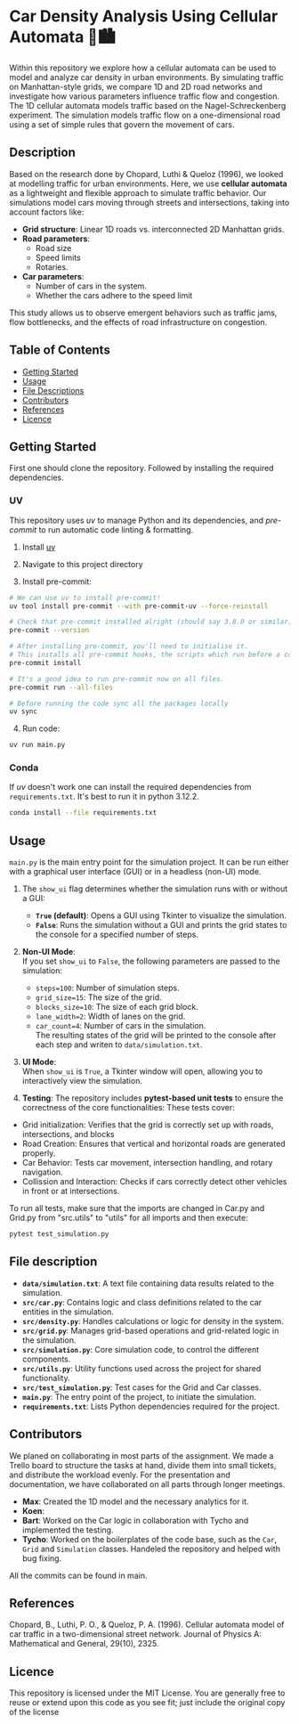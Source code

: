 # Car Density Analysis Using Cellular Automata 🚗🏙️
Within this repository we explore how a cellular automata can be used to model and analyze car density in urban environments.
By simulating traffic on Manhattan-style grids, we compare 1D and 2D road networks and investigate how various parameters influence traffic flow and congestion.  
The 1D cellular automata models traffic based on the Nagel-Schreckenberg experiment. The simulation models traffic flow on a one-dimensional road using a set of simple rules that govern the movement of cars.

## Description
Based on the research done by Chopard, Luthi & Queloz (1996), we looked at modelling traffic for urban environments. Here, we use **cellular automata** as a lightweight and flexible approach to simulate traffic behavior. Our simulations model cars moving through streets and intersections, taking into account factors like:  

- **Grid structure**: Linear 1D roads vs. interconnected 2D Manhattan grids.  
- **Road parameters**: 
    - Road size 
    - Speed limits
    - Rotaries.  
- **Car parameters**: 
    - Number of cars in the system.
    - Whether the cars adhere to the speed limit

This study allows us to observe emergent behaviors such as traffic jams, flow bottlenecks, and the effects of road infrastructure on congestion.

## Table of Contents

- [Getting Started](#getting-started)
- [Usage](#usage)
- [File Descriptions](#file-descriptions)
- [Contributors](#contributors)
- [References](#references)
- [Licence](#licence)

## Getting Started

First one should clone the repository. Followed by installing the required dependencies.

### UV
This repository uses _uv_ to manage Python and its dependencies, and _pre-commit_ to run
automatic code linting & formatting.

1. Install [uv](https://github.com/astral-sh/uv)

2. Navigate to this project directory

3. Install pre-commit:

```zsh
# We can use uv to install pre-commit!
uv tool install pre-commit --with pre-commit-uv --force-reinstall

# Check that pre-commit installed alright (should say 3.8.0 or similar)
pre-commit --version

# After installing pre-commit, you'll need to initialise it.
# This installs all pre-commit hooks, the scripts which run before a commit.
pre-commit install

# It's a good idea to run pre-commit now on all files.
pre-commit run --all-files

# Before running the code sync all the packages locally
uv sync
```

4. Run code:

```zsh
uv run main.py
```
### Conda 
If _uv_ doesn't work one can install the required dependencies from `requirements.txt`. It's best to run it in python 3.12.2.

```zsh
conda install --file requirements.txt
```

## Usage
`main.py` is the main entry point for the simulation project. It can be run either with a graphical user interface (GUI) or in a headless (non-UI) mode.


1. The `show_ui` flag determines whether the simulation runs with or without a GUI:
    - **`True` (default)**: Opens a GUI using Tkinter to visualize the simulation.
    - **`False`**: Runs the simulation without a GUI and prints the grid states to the console for a specified number of steps.

2. **Non-UI Mode**:  
   If you set `show_ui` to `False`, the following parameters are passed to the simulation:
   - `steps=100`: Number of simulation steps.
   - `grid_size=15`: The size of the grid.
   - `blocks_size=10`: The size of each grid block.
   - `lane_width=2`: Width of lanes on the grid.
   - `car_count=4`: Number of cars in the simulation.  
   The resulting states of the grid will be printed to the console after each step and writen to `data/simulation.txt`.

3. **UI Mode**:  
   When `show_ui` is `True`, a Tkinter window will open, allowing you to interactively view the simulation.

4. **Testing**:
    The repository includes **pytest-based unit tests** to ensure the correctness of the core functionalities: These tests cover:
- Grid initialization: Verifies that the grid is correctly set up with roads, intersections, and blocks
- Road Creation: Ensures that vertical and horizontal roads are generated properly.
- Car Behavior: Tests car movement, intersection handling, and rotary navigation.
- Collission and Interaction: Checks if cars correctly detect other vehicles in front or at intersections.

To run all tests, make sure that the imports are changed in Car.py and Grid.py from "src.utils" to "utils" for all imports and then execute:
```zsh
pytest test_simulation.py
```

## File description
- **`data/simulation.txt`**: A text file containing data results related to the simulation.
- **`src/car.py`**: Contains logic and class definitions related to the car entities in the simulation.
- **`src/density.py`**: Handles calculations or logic for density in the system.
- **`src/grid.py`**: Manages grid-based operations and grid-related logic in the simulation.
- **`src/simulation.py`**: Core simulation code, to control the different components.
- **`src/utils.py`**: Utility functions used across the project for shared functionality.
- **`src/test_simulation.py`**: Test cases for the Grid and Car classes.
- **`main.py`**: The entry point of the project, to initiate the simulation.
- **`requirements.txt`**: Lists Python dependencies required for the project.


## Contributors

We planed on collaborating in most parts of the assignment. We made a Trello board to structure the tasks at hand, divide them into small tickets, and distribute the workload evenly. For the presentation and documentation, we have collaborated on all parts through longer meetings.


- **Max**: Created the 1D model and the necessary analytics for it.
- **Koen**:
- **Bart**: Worked on the Car logic in collaboration with Tycho and implemented the testing.
- **Tycho**: Worked on the boilerplates of the code base, such as the `Car`, `Grid` and `Simulation` classes. Handeled the repository and helped with bug fixing.

All the commits can be found in main.


## References
Chopard, B., Luthi, P. O., & Queloz, P. A. (1996). Cellular automata model of car traffic in a two-dimensional street network. Journal of Physics A: Mathematical and General, 29(10), 2325.

## Licence
This repository is licensed under the MIT License. You are generally free to reuse or extend upon this code as you see fit; just include the original copy of the license
